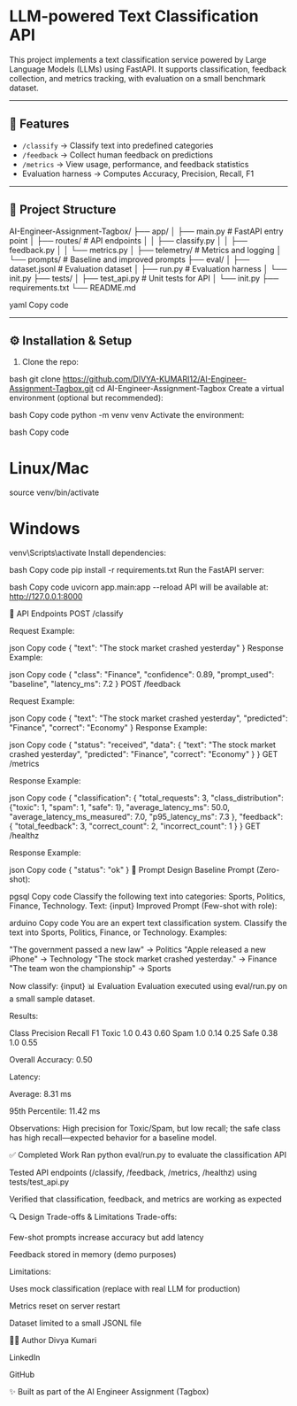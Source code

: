 # LLM-powered Text Classification API

This project implements a text classification service powered by Large Language Models (LLMs) using FastAPI. It supports classification, feedback collection, and metrics tracking, with evaluation on a small benchmark dataset.

---

## 🚀 Features

- `/classify` → Classify text into predefined categories  
- `/feedback` → Collect human feedback on predictions  
- `/metrics` → View usage, performance, and feedback statistics  
- Evaluation harness → Computes Accuracy, Precision, Recall, F1  

---

## 📂 Project Structure

AI-Engineer-Assignment-Tagbox/
├── app/
│ ├── main.py # FastAPI entry point
│ ├── routes/ # API endpoints
│ │ ├── classify.py
│ │ ├── feedback.py
│ │ └── metrics.py
│ ├── telemetry/ # Metrics and logging
│ └── prompts/ # Baseline and improved prompts
├── eval/
│ ├── dataset.jsonl # Evaluation dataset
│ ├── run.py # Evaluation harness
│ └── init.py
├── tests/
│ ├── test_api.py # Unit tests for API
│ └── init.py
├── requirements.txt
└── README.md

yaml
Copy code

---

## ⚙️ Installation & Setup

1. Clone the repo:

bash
git clone https://github.com/DIVYA-KUMARI12/AI-Engineer-Assignment-Tagbox.git
cd AI-Engineer-Assignment-Tagbox
Create a virtual environment (optional but recommended):

bash
Copy code
python -m venv venv
Activate the environment:

bash
Copy code
# Linux/Mac
source venv/bin/activate

# Windows
venv\Scripts\activate
Install dependencies:

bash
Copy code
pip install -r requirements.txt
Run the FastAPI server:

bash
Copy code
uvicorn app.main:app --reload
API will be available at: http://127.0.0.1:8000

📌 API Endpoints
POST /classify

Request Example:

json
Copy code
{
  "text": "The stock market crashed yesterday"
}
Response Example:

json
Copy code
{
  "class": "Finance",
  "confidence": 0.89,
  "prompt_used": "baseline",
  "latency_ms": 7.2
}
POST /feedback

Request Example:

json
Copy code
{
  "text": "The stock market crashed yesterday",
  "predicted": "Finance",
  "correct": "Economy"
}
Response Example:

json
Copy code
{
  "status": "received",
  "data": {
    "text": "The stock market crashed yesterday",
    "predicted": "Finance",
    "correct": "Economy"
  }
}
GET /metrics

Response Example:

json
Copy code
{
  "classification": {
    "total_requests": 3,
    "class_distribution": {"toxic": 1, "spam": 1, "safe": 1},
    "average_latency_ms": 50.0,
    "average_latency_ms_measured": 7.0,
    "p95_latency_ms": 7.3
  },
  "feedback": {
    "total_feedback": 3,
    "correct_count": 2,
    "incorrect_count": 1
  }
}
GET /healthz

Response Example:

json
Copy code
{
  "status": "ok"
}
📝 Prompt Design
Baseline Prompt (Zero-shot):

pgsql
Copy code
Classify the following text into categories: Sports, Politics, Finance, Technology.
Text: {input}
Improved Prompt (Few-shot with role):

arduino
Copy code
You are an expert text classification system. Classify the text into Sports, Politics, Finance, or Technology. Examples:

"The government passed a new law" → Politics
"Apple released a new iPhone" → Technology
"The stock market crashed yesterday." → Finance
"The team won the championship" → Sports

Now classify: {input}
📊 Evaluation
Evaluation executed using eval/run.py on a small sample dataset.

Results:

Class	Precision	Recall	F1
Toxic	1.0	0.43	0.60
Spam	1.0	0.14	0.25
Safe	0.38	1.0	0.55

Overall Accuracy: 0.50

Latency:

Average: 8.31 ms

95th Percentile: 11.42 ms

Observations:
High precision for Toxic/Spam, but low recall; the safe class has high recall—expected behavior for a baseline model.

✅ Completed Work
Ran python eval/run.py to evaluate the classification API

Tested API endpoints (/classify, /feedback, /metrics, /healthz) using tests/test_api.py

Verified that classification, feedback, and metrics are working as expected

🔍 Design Trade-offs & Limitations
Trade-offs:

Few-shot prompts increase accuracy but add latency

Feedback stored in memory (demo purposes)

Limitations:

Uses mock classification (replace with real LLM for production)

Metrics reset on server restart

Dataset limited to a small JSONL file

👩‍💻 Author
Divya Kumari

LinkedIn

GitHub

✨ Built as part of the AI Engineer Assignment (Tagbox)
